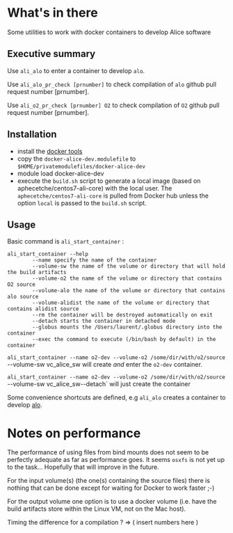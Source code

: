 # What's in there

Some utilities to work with docker containers to develop Alice software

## Executive summary

Use `ali_alo` to enter a container to develop `alo`.

Use `ali_alo_pr_check [prnumber]` to check compilation of `alo` github pull request number [prnumber].

Use `ali_o2_pr_check [prnumber] O2` to check compilation of `O2` github pull request number [prnumber].

## Installation

- install the [docker tools](https://github.com/aphecetche/scripts/tree/master/docker)
- copy the `docker-alice-dev.modulefile` to `$HOME/privatemodulefiles/docker-alice-dev`
- module load docker-alice-dev
- execute the `build.sh` script to generate a local image (based on aphecetche/centos7-ali-core) with the local user. The `aphecetche/centos7-ali-core` is pulled from Docker hub unless the option `local` is passed to the `build.sh` script.
 
## Usage 

Basic command is `ali_start_container` :

```
ali_start_container --help
        --name specify the name of the container
        --volume-sw the name of the volume or directory that will hold the build artifacts
        --volume-o2 the name of the volume or directory that contains O2 source
        --volume-alo the name of the volume or directory that contains alo source
        --volume-alidist the name of the volume or directory that contains alidist source
        --rm the container will be destroyed automatically on exit
        --detach starts the container in detached mode
        --globus mounts the /Users/laurent/.globus directory into the container
        --exec the command to execute (/bin/bash by default) in the container
````

`ali_start_container --name o2-dev --volume-o2 /some/dir/with/o2/source` --volume-sw vc_alice_sw will create *and* enter the `o2-dev` container.

`ali_start_container --name o2-dev --volume-o2 /some/dir/with/o2/source` --volume-sw vc_alice_sw--detach` will just create the container

Some convenience shortcuts are defined, e.g `ali_alo` creates a container to develop
[alo](https://github.com/aphecetche/alo).


# Notes on performance

The performance of using files from bind mounts does not seem to be perfectly adequate as far as
performance goes. It seems `osxfs` is not yet up to the task... Hopefully that will improve in the future. 

For the input volume(s) (the one(s) containing the source files) there is nothing that can be done except for waiting for Docker to work faster ;-)

For the output volume one option is to use a docker volume (i.e. have the build artifacts store within the Linux VM, not on the Mac host). 

Timing the difference for a compilation ? => ( insert numbers here )


